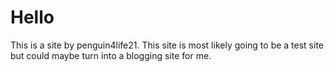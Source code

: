 <h1>Hello</h1>
<body1>This is a site by penguin4life21. This site is most likely going to be a test site but could maybe turn into a blogging site for me.</body1>
